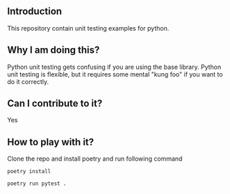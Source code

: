 ## Introduction
This repository contain unit testing examples for python.

## Why I am doing this?
Python unit testing gets confusing if you are using the base library. Python unit testing is flexible, but it requires some mental "kung foo" if you want to do it correctly.

## Can I contribute to it? 
Yes

## How to play with it?

Clone the repo and install poetry and run following command

```
poetry install
```

```
poetry run pytest .
```

